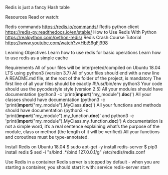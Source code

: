 Redis is just a fancy Hash table

Resources
Read or watch:

Redis commands <https://redis.io/commands/>
Redis python client <https://redis-py.readthedocs.io/en/stable/>
How to Use Redis With Python <https://realpython.com/python-redis/>
Redis Crash Course Tutorial <https://www.youtube.com/watch?v=Hbt56gFj998>


Learning Objectives
Learn how to use redis for basic operations
Learn how to use redis as a simple cache

Requirements
All of your files will be interpreted/compiled on Ubuntu 18.04 LTS using python3 (version 3.7)
All of your files should end with a new line
A README.md file, at the root of the folder of the project, is mandatory
The first line of all your files should be exactly #!/usr/bin/env python3
Your code should use the pycodestyle style (version 2.5)
All your modules should have documentation (python3 -c 'print(__import__("my_module").__doc__)')
All your classes should have documentation (python3 -c 'print(__import__("my_module").MyClass.__doc__)')
All your functions and methods should have documentation (python3 -c 'print(__import__("my_module").my_function.__doc__)' and python3 -c 'print(__import__("my_module").MyClass.my_function.__doc__)')
A documentation is not a simple word, it’s a real sentence explaining what’s the purpose of the module, class or method (the length of it will be verified)
All your functions and coroutines must be type-annotated.

Install Redis on Ubuntu 18.04
$ sudo apt-get -y install redis-server
$ pip3 install redis
$ sed -i "s/bind .*/bind 127.0.0.1/g" /etc/redis/redis.conf


Use Redis in a container
Redis server is stopped by default - when you are starting a container, you should start it with: service redis-server start
